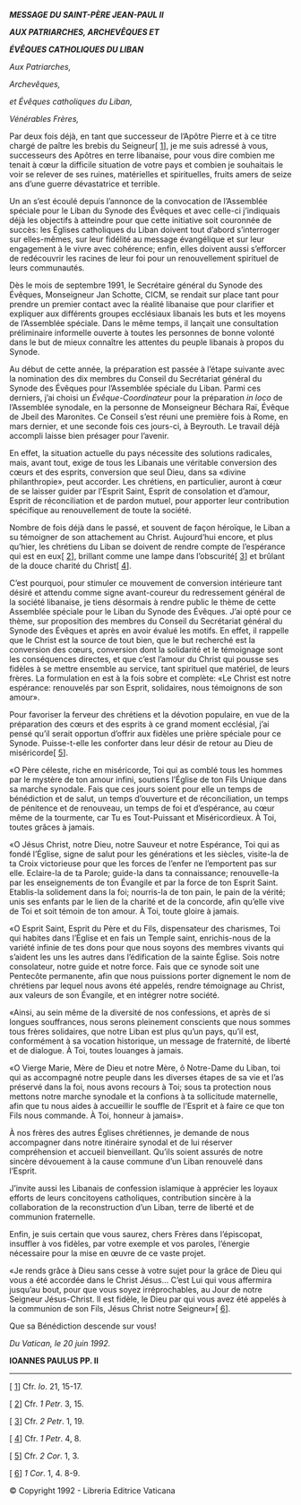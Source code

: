 ***MESSAGE DU SAINT-PÈRE JEAN-PAUL II***

***AUX PATRIARCHES, ARCHEVÊQUES ET***

***ÉVÊQUES CATHOLIQUES DU LIBAN***

*Aux Patriarches,*

*Archevêques,*

*et Évêques catholiques du Liban,*

*Vénérables Frères,*

Par deux fois déjà, en tant que successeur de l’Apôtre Pierre et à ce titre chargé de paître les brebis du Seigneur\[ [1](#_ftn1 "")\], je me suis adressé à vous, successeurs des Apôtres en terre libanaise, pour vous dire combien me tenait à cœur la difficile situation de votre pays et combien je souhaitais le voir se relever de ses ruines, matérielles et spirituelles, fruits amers de seize ans d’une guerre dévastatrice et terrible.

Un an s’est écoulé depuis l’annonce de la convocation de l’Assemblée spéciale pour le Liban du Synode des Évêques et avec celle-ci j’indiquais déjà les objectifs à atteindre pour que cette initiative soit couronnée de succès: les Églises catholiques du Liban doivent tout d’abord s’interroger sur elles-mêmes, sur leur fidélité au message évangélique et sur leur engagement à le vivre avec cohérence; enfin, elles doivent aussi s’efforcer de redécouvrir les racines de leur foi pour un renouvellement spirituel de leurs communautés.

Dès le mois de septembre 1991, le Secrétaire général du Synode des Évêques, Monseigneur Jan Schotte, CICM, se rendait sur place tant pour prendre un premier contact avec la réalité libanaise que pour clarifier et expliquer aux différents groupes ecclésiaux libanais les buts et les moyens de l’Assemblée spéciale. Dans le même temps, il lançait une consultation préliminaire informelle ouverte à toutes les personnes de bonne volonté dans le but de mieux connaître les attentes du peuple libanais à propos du Synode.

Au début de cette année, la préparation est passée à l’étape suivante avec la nomination des dix membres du Conseil du Secrétariat général du Synode des Évêques pour l’Assemblée spéciale du Liban. Parmi ces derniers, j’ai choisi un *Évêque-Coordinateur* pour la préparation *in loco* de l’Assemblée synodale, en la personne de Monseigneur Béchara Raï, Évêque de Jbeil des Maronites. Ce Conseil s’est réuni une première fois à Rome, en mars dernier, et une seconde fois ces jours-ci, à Beyrouth. Le travail déjà accompli laisse bien présager pour l’avenir.

En effet, la situation actuelle du pays nécessite des solutions radicales, mais, avant tout, exige de tous les Libanais une véritable conversion des cœurs et des esprits, conversion que seul Dieu, dans sa «divine philanthropie», peut accorder. Les chrétiens, en particulier, auront à cœur de se laisser guider par l’Esprit Saint, Esprit de consolation et d’amour, Esprit de réconciliation et de pardon mutuel, pour apporter leur contribution spécifique au renouvellement de toute la société.

Nombre de fois déjà dans le passé, et souvent de façon héroïque, le Liban a su témoigner de son attachement au Christ. Aujourd’hui encore, et plus qu’hier, les chrétiens du Liban se doivent de rendre compte de l’espérance qui est en eux\[ [2](#_ftn2 "")\], brillant comme une lampe dans l’obscurité\[ [3](#_ftn3 "")\] et brûlant de la douce charité du Christ\[ [4](#_ftn4 "")\].

C’est pourquoi, pour stimuler ce mouvement de conversion intérieure tant désiré et attendu comme signe avant-coureur du redressement général de la société libanaise, je tiens désormais à rendre public le thème de cette Assemblée spéciale pour le Liban du Synode des Évêques. J’ai opté pour ce thème, sur proposition des membres du Conseil du Secrétariat général du Synode des Évêques et après en avoir évalué les motifs. En effet, il rappelle que le Christ est la source de tout bien, que le but recherché est la conversion des cœurs, conversion dont la solidarité et le témoignage sont les conséquences directes, et que c’est l’amour du Christ qui pousse ses fidèles à se mettre ensemble au service, tant spirituel que matériel, de leurs frères. La formulation en est à la fois sobre et complète: «Le Christ est notre espérance: renouvelés par son Esprit, solidaires, nous témoignons de son amour».

Pour favoriser la ferveur des chrétiens et la dévotion populaire, en vue de la préparation des cœurs et des esprits à ce grand moment ecclésial, j’ai pensé qu’il serait opportun d’offrir aux fidèles une prière spéciale pour ce Synode. Puisse-t-elle les conforter dans leur désir de retour au Dieu de miséricorde\[ [5](#_ftn5 "")\].

«O Père céleste, riche en miséricorde, Toi qui as comblé tous les hommes par le mystère de ton amour infini, soutiens l’Église de ton Fils Unique dans sa marche synodale. Fais que ces jours soient pour elle un temps de bénédiction et de salut, un temps d’ouverture et de réconciliation, un temps de pénitence et de renouveau, un temps de foi et d’espérance, au cœur même de la tourmente, car Tu es Tout-Puissant et Miséricordieux. À Toi, toutes grâces à jamais.

«O Jésus Christ, notre Dieu, notre Sauveur et notre Espérance, Toi qui as fondé l’Église, signe de salut pour les générations et les siècles, visite-la de ta Croix victorieuse pour que les forces de l’enfer ne l’emportent pas sur elle. Eclaire-la de ta Parole; guide-la dans ta connaissance; renouvelle-la par les enseignements de ton Évangile et par la force de ton Esprit Saint. Etablis-la solidement dans la foi; nourris-la de ton pain, le pain de la vérité; unis ses enfants par le lien de la charité et de la concorde, afin qu’elle vive de Toi et soit témoin de ton amour. À Toi, toute gloire à jamais.

«O Esprit Saint, Esprit du Père et du Fils, dispensateur des charismes, Toi qui habites dans l’Église et en fais un Temple saint, enrichis-nous de la variété infinie de tes dons pour que nous soyons des membres vivants qui s’aident les uns les autres dans l’édification de la sainte Église. Sois notre consolateur, notre guide et notre force. Fais que ce synode soit une Pentecôte permanente, afin que nous puissions porter dignement le nom de chrétiens par lequel nous avons été appelés, rendre témoignage au Christ, aux valeurs de son Évangile, et en intégrer notre société.

«Ainsi, au sein même de la diversité de nos confessions, et après de si longues souffrances, nous serons pleinement conscients que nous sommes tous frères solidaires, que notre Liban est plus qu’un pays, qu’il est, conformément à sa vocation historique, un message de fraternité, de liberté et de dialogue. À Toi, toutes louanges à jamais.

«O Vierge Marie, Mère de Dieu et notre Mère, ô Notre-Dame du Liban, toi qui as accompagné notre peuple dans les diverses étapes de sa vie et l’as préservé dans la foi, nous avons recours à Toi; sous ta protection nous mettons notre marche synodale et la confions à ta sollicitude maternelle, afin que tu nous aides à accueillir le souffle de l’Esprit et à faire ce que ton Fils nous commande. À Toi, honneur à jamais».

À nos frères des autres Églises chrétiennes, je demande de nous accompagner dans notre itinéraire synodal et de lui réserver compréhension et accueil bienveillant. Qu’ils soient assurés de notre sincère dévouement à la cause commune d’un Liban renouvelé dans l’Esprit.

J’invite aussi les Libanais de confession islamique à apprécier les loyaux efforts de leurs concitoyens catholiques, contribution sincère à la collaboration de la reconstruction d’un Liban, terre de liberté et de communion fraternelle.

Enfin, je suis certain que vous saurez, chers Frères dans l’épiscopat, insuffler à vos fidèles, par votre exemple et vos paroles, l’énergie nécessaire pour la mise en œuvre de ce vaste projet.

«Je rends grâce à Dieu sans cesse à votre sujet pour la grâce de Dieu qui vous a été accordée dans le Christ Jésus... C’est Lui qui vous affermira jusqu’au bout, pour que vous soyez irréprochables, au Jour de notre Seigneur Jésus-Christ. Il est fidèle, le Dieu par qui vous avez été appelés à la communion de son Fils, Jésus Christ notre Seigneur»\[ [6](#_ftn6 "")\].

Que sa Bénédiction descende sur vous!

*Du Vatican, le 20 juin 1992.*

**IOANNES PAULUS PP. II**

* * *

\[ [1](#_ftnref1 "")\] Cfr. *Io*. 21, 15-17.

\[ [2](#_ftnref2 "")\] Cfr. *1 Petr*. 3, 15.

\[ [3](#_ftnref3 "")\] Cfr. *2 Petr*. 1, 19.

\[ [4](#_ftnref4 "")\] Cfr. *1 Petr*. 4, 8.

\[ [5](#_ftnref5 "")\] Cfr. *2 Cor*. 1, 3.

\[ [6](#_ftnref6 "")\] *1 Cor*. 1, 4. 8-9.

© Copyright 1992 - Libreria Editrice Vaticana